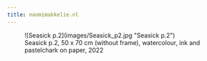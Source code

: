 ```yaml
---
title: naomimakkelie.nl
---
```


<link type="text/css" rel="stylesheet" href="css/main.css" />
<figure>
![Seasick p.2](images/Seasick_p2.jpg "Seasick p.2")
<figcaption>Seasick p.2, 50 x 70 cm (without frame), watercolour, ink and pastelchark on paper, 2022</figcaption>
</figure>
